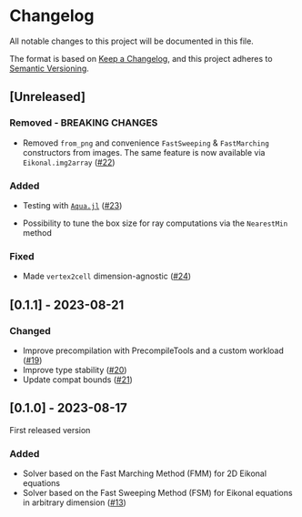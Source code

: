 # Changelog

All notable changes to this project will be documented in this file.

The format is based on [Keep a Changelog](https://keepachangelog.com/en/1.0.0/),
and this project adheres to [Semantic Versioning](https://semver.org/spec/v2.0.0.html).

## [Unreleased]

### Removed - BREAKING CHANGES

- Removed `from_png` and convenience `FastSweeping` & `FastMarching`
  constructors from images. The same feature is now available via
  `Eikonal.img2array`
  ([#22](https://github.com/triscale-innov/Eikonal.jl/pull/22))
  
### Added

- Testing with [`Aqua.jl`](https://github.com/JuliaTesting/Aqua.jl)
  ([#23](https://github.com/triscale-innov/Eikonal.jl/pull/23))
  
- Possibility to tune the box size for ray computations via the `NearestMin`
  method

### Fixed

- Made `vertex2cell` dimension-agnostic
  ([#24](https://github.com/triscale-innov/Eikonal.jl/pull/24))


## [0.1.1] - 2023-08-21

### Changed

- Improve precompilation with PrecompileTools and a custom workload
  ([#19](https://github.com/triscale-innov/Eikonal.jl/pull/19))
- Improve type stability
  ([#20](https://github.com/triscale-innov/Eikonal.jl/pull/20))
- Update compat bounds
  ([#21](https://github.com/triscale-innov/Eikonal.jl/pull/21))


## [0.1.0] - 2023-08-17

First released version

### Added

- Solver based on the Fast Marching Method (FMM) for 2D Eikonal equations
- Solver based on the Fast Sweeping Method (FSM) for Eikonal equations in
  arbitrary dimension
  ([#13](https://github.com/triscale-innov/Eikonal.jl/pull/13))
